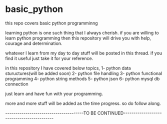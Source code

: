 # basic_python
this repo covers basic python programminng

learning python is one such thing that I always cherish. if you are willing to learn python programming
then this repository will drive you with help, courage and determination.

whatever I learn from my day to day stuff will be posted in this thread. if you find it useful just take it
for your reference.

in this repository I have covered below topics,
  1- python data stuructures(will be added soon)
  2- python file handling
  3- python functional programming
  4- python string methods
  5- python json
  6- python mysql db connection
  
  
  just learn and have fun with your programming.
  
  
  more and more stuff will be added as the time progress. so do follow along.
  
  
  
  ---------------------------------------TO BE CONTINUED-------------------------------------------
